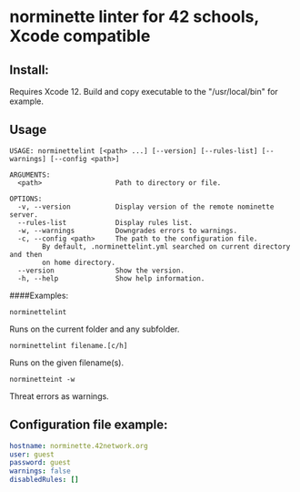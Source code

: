 # norminette linter for 42 schools, Xcode compatible

## Install:

Requires Xcode 12.
Build and copy executable to the "/usr/local/bin" for example.

## Usage

```
USAGE: norminettelint [<path> ...] [--version] [--rules-list] [--warnings] [--config <path>]

ARGUMENTS:
  <path>                  Path to directory or file. 

OPTIONS:
  -v, --version           Display version of the remote nominette server. 
  --rules-list            Display rules list. 
  -w, --warnings          Downgrades errors to warnings. 
  -c, --config <path>     The path to the configuration file. 
        By default, .norminettelint.yml searched on current directory and then
        on home directory.
  --version               Show the version.
  -h, --help              Show help information.
```

####Examples:

```
norminettelint
```
Runs on the current folder and any subfolder.

```
norminettelint filename.[c/h]
```
Runs on the given filename(s).

```
norminetteint -w
```
Threat errors as warnings.

## Configuration file example:
```yml
hostname: norminette.42network.org
user: guest
password: guest
warnings: false
disabledRules: []
```
